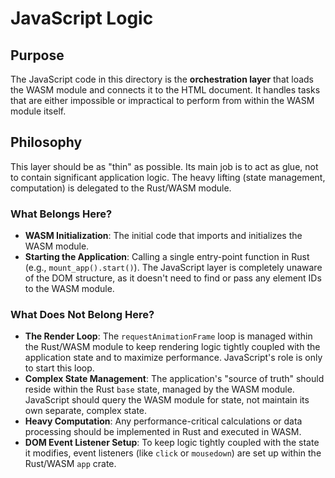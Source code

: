 # JavaScript Logic

## Purpose

The JavaScript code in this directory is the **orchestration layer** that loads the WASM module and connects it to the HTML document. It handles tasks that are either impossible or impractical to perform from within the WASM module itself.

## Philosophy

This layer should be as "thin" as possible. Its main job is to act as glue, not to contain significant application logic. The heavy lifting (state management, computation) is delegated to the Rust/WASM module.

### What Belongs Here?

- **WASM Initialization**: The initial code that imports and initializes the WASM module.
- **Starting the Application**: Calling a single entry-point function in Rust (e.g., `mount_app().start()`). The JavaScript layer is completely unaware of the DOM structure, as it doesn't need to find or pass any element IDs to the WASM module.

### What Does Not Belong Here?

- **The Render Loop**: The `requestAnimationFrame` loop is managed within the Rust/WASM module to keep rendering logic tightly coupled with the application state and to maximize performance. JavaScript's role is only to start this loop.
- **Complex State Management**: The application's "source of truth" should reside within the Rust `base` state, managed by the WASM module. JavaScript should query the WASM module for state, not maintain its own separate, complex state.
- **Heavy Computation**: Any performance-critical calculations or data processing should be implemented in Rust and executed in WASM.
- **DOM Event Listener Setup**: To keep logic tightly coupled with the state it modifies, event listeners (like `click` or `mousedown`) are set up within the Rust/WASM `app` crate.
